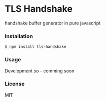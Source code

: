 
TLS Handshake
=============
handshake buffer generator in pure javascript

### Installation
```
$ npm install tls-handshake
```

### Usage
Development so - comming soon

### License
MIT
